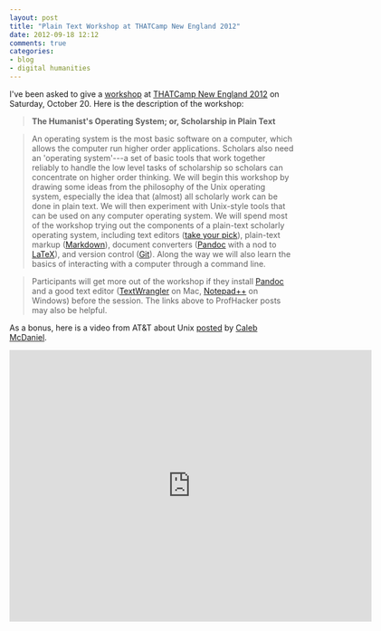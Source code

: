 ```yaml
---
layout: post
title: "Plain Text Workshop at THATCamp New England 2012"
date: 2012-09-18 12:12
comments: true
categories: 
- blog
- digital humanities
---
```


I've been asked to give a [workshop][] at [THATCamp New England 2012][]
on Saturday, October 20. Here is the description of the workshop:

<!--more-->

> **The Humanist's Operating System; or, Scholarship in Plain Text**

> An operating system is the most basic software on a computer, which
> allows the computer run higher order applications. Scholars also need
> an 'operating system'---a set of basic tools that work together
> reliably to handle the low level tasks of scholarship so scholars can
> concentrate on higher order thinking. We will begin this workshop by
> drawing some ideas from the philosophy of the Unix operating system,
> especially the idea that (almost) all scholarly work can be done in
> plain text. We will then experiment with Unix-style tools that can be
> used on any computer operating system. We will spend most of the
> workshop trying out the components of a plain-text scholarly operating
> system, including text editors ([take your pick][]), plain-text markup
> ([Markdown][]), document converters ([Pandoc][] with a nod to
> [LaTeX][]), and version control ([Git][]). Along the way we will also
> learn the basics of interacting with a computer through a command
> line.

> Participants will get more out of the workshop if they install
> [Pandoc][1] and a good text editor ([TextWrangler][] on Mac,
> [Notepad++][] on Windows) before the session. The links above to
> ProfHacker posts may also be helpful.

As a bonus, here is a video from AT&T about Unix [posted][] by [Caleb McDaniel][].

<iframe width="640" height="480"
src="http://www.youtube.com/embed/tc4ROCJYbm0" frameborder="0"
allowfullscreen></iframe>

  [workshop]: http://newengland2012.thatcamp.org/workshops/
  [THATCamp New England 2012]: http://newengland2012.thatcamp.org/
  [take your pick]: http://chronicle.com/blogs/profhacker/writing-power-tools-text-editors/38940
  [Markdown]: http://chronicle.com/blogs/profhacker/markdown-the-syntax-you-probably-already-know/35295
  [Pandoc]: http://chronicle.com/blogs/profhacker/pandoc-converts-all-your-text-documents/38700
  [LaTeX]: http://chronicle.com/blogs/profhacker/getting-started-with-latex/23092
  [Git]: http://chronicle.com/blogs/profhacker/a-gentle-introduction-to-version-control/23064
  [1]: http://johnmacfarlane.net/pandoc/
  [TextWrangler]: http://www.barebones.com/products/TextWrangler/
  [Notepad++]: http://notepad-plus-plus.org/
  [Caleb McDaniel]: http://wcm1.web.rice.edu/
  [posted]: http://clippings.tumblr.com/post/31161874236/at-t-archives-the-unix-operating-system-by

